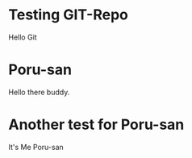 # Testing GIT-Repo

Hello Git

# Poru-san
Hello there buddy.

# Another test for Poru-san
It's Me Poru-san